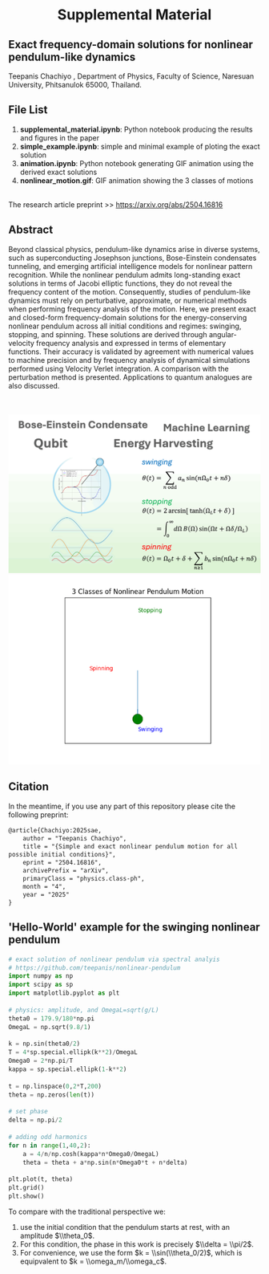 <h1 align="center">Supplemental Material</h1>
<h2 aligne="center">Exact frequency-domain solutions for nonlinear pendulum-like dynamics</h2>
Teepanis Chachiyo <teepanisc@nu.ac.th>, Department of Physics, Faculty of Science, Naresuan University, Phitsanulok 65000, Thailand.


## File List
1. **supplemental_material.ipynb**: Python notebook producing the results and figures in the paper
2. **simple_example.ipynb**: simple and minimal example of ploting the exact solution 
3. **animation.ipynb**: Python notebook generating GIF animation using the derived exact solutions
4. **nonlinear_motion.gif**: GIF animation showing the 3 classes of motions

<br>
The research article preprint >> <a href="https://arxiv.org/abs/2504.16816">https://arxiv.org/abs/2504.16816</a>

## Abstract
Beyond classical physics, pendulum-like dynamics arise in diverse systems, such as superconducting Josephson junctions, Bose-Einstein condensates tunneling, and emerging artificial intelligence models for nonlinear pattern recognition. While the nonlinear pendulum admits long-standing exact solutions in terms of Jacobi elliptic functions, they do not reveal the frequency content of the motion. Consequently, studies of pendulum-like dynamics must rely on perturbative, approximate, or numerical methods when performing frequency analysis of the motion. Here, we present exact and closed-form frequency-domain solutions for the energy-conserving nonlinear pendulum across all initial conditions and regimes: swinging, stopping, and spinning. These solutions are derived through angular-velocity frequency analysis and expressed in terms of elementary functions. Their accuracy is validated by agreement with numerical values to machine precision and by frequency analysis of dynamical simulations performed using Velocity Verlet integration. A comparison with the perturbation method is presented. Applications to quantum analogues are also discussed.

<br>
<br>
<center><img src="graphical_abstract.gif" width="540"  alt="Pendulum Motion"></center>
<center><img src="nonlinear_motion.gif" width="540"  alt="3 Classes of Nonlinear Pedulum Motion"></center>

## Citation

In the meantime, if you use any part of this repository please cite the following preprint:

```
@article{Chachiyo:2025sae,
    author = "Teepanis Chachiyo",
    title = "{Simple and exact nonlinear pendulum motion for all possible initial conditions}",
    eprint = "2504.16816",
    archivePrefix = "arXiv",
    primaryClass = "physics.class-ph",
    month = "4",
    year = "2025"
}
```

## 'Hello-World' example for the swinging nonlinear pendulum

```python
# exact solution of nonlinear pendulum via spectral analyis
# https://github.com/teepanis/nonlinear-pendulum
import numpy as np
import scipy as sp
import matplotlib.pyplot as plt

# physics: amplitude, and OmegaL=sqrt(g/L)
theta0 = 179.9/180*np.pi
OmegaL = np.sqrt(9.8/1)

k = np.sin(theta0/2)
T = 4*sp.special.ellipk(k**2)/OmegaL
Omega0 = 2*np.pi/T
kappa = sp.special.ellipk(1-k**2)

t = np.linspace(0,2*T,200)
theta = np.zeros(len(t)) 

# set phase
delta = np.pi/2

# adding odd harmonics 
for n in range(1,40,2):
    a = 4/n/np.cosh(kappa*n*Omega0/OmegaL)
    theta = theta + a*np.sin(n*Omega0*t + n*delta)

plt.plot(t, theta)
plt.grid()
plt.show()
```

To compare with the traditional perspective we:
1. use the initial condition that the pendulum starts at rest, with an amplitude $\\theta_0$.
2. For this condition, the phase in this work is precisely $\\delta = \\pi/2$.
3. For convenience, we use the form $k = \\sin(\\theta_0/2)$, which is equipvalent to $k = \\omega_m/\\omega_c$.
